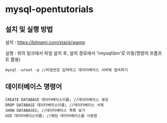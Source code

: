 # mysql-opentutorials

## 설치 및 실행 방법

설치 : https://bitnami.com/stack/wamp

실행 : 위의 링크에서 파일 설치 후, 설치 경로에서 '\mysql\bin'로 이동(명령어 프롬프트 활용)
```
mysql -uroot -p //비밀번호 입력하고 데이터베이스 서버에 접속하기
```

## 데이터베이스 명령어
```
CREATE DATABASE 데이터베이스이름; //데이터베이스 생성
DROP DATABASE 데이터베이스이름; //데이터베이스 삭제
SHOW DATABASES; //데이터베이스 목록 보기
USE 데이터베이스이름; //해당 데이터베이스를 사용함
```
